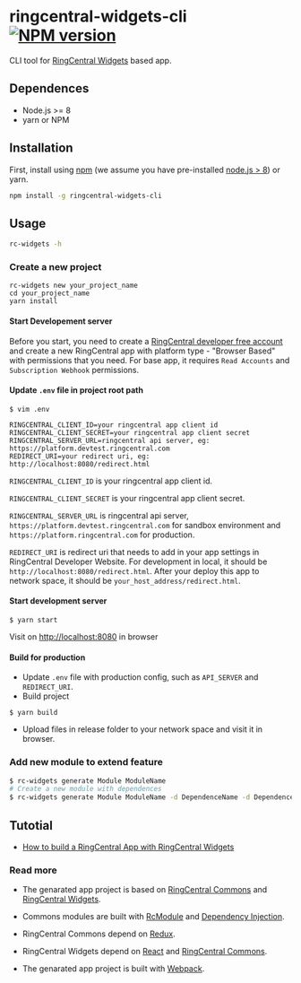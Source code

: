 # ringcentral-widgets-cli [![NPM version][npm-image]][npm-url]

CLI tool for [RingCentral Widgets](https://github.com/ringcentral/ringcentral-js-widgets) based app.

## Dependences

* Node.js >= 8
* yarn or NPM

## Installation

First, install using [npm](https://www.npmjs.com/) (we assume you have pre-installed [node.js > 8](https://nodejs.org/)) or yarn.

```bash
npm install -g ringcentral-widgets-cli
```

## Usage

```bash
rc-widgets -h
```

### Create a new project

```
rc-widgets new your_project_name
cd your_project_name
yarn install
```

#### Start Developement server

Before you start, you need to create a [RingCentral developer free account](https://developer.ringcentral.com) and create a new RingCentral app with platform type - "Browser Based" with permissions that you need. For base app, it requires `Read Accounts` and `Subscription Webhook` permissions.

#### Update `.env` file in project root path

```
$ vim .env
```

```
RINGCENTRAL_CLIENT_ID=your ringcentral app client id
RINGCENTRAL_CLIENT_SECRET=your ringcentral app client secret
RINGCENTRAL_SERVER_URL=ringcentral api server, eg: https://platform.devtest.ringcentral.com
REDIRECT_URI=your redirect uri, eg: http://localhost:8080/redirect.html
```

`RINGCENTRAL_CLIENT_ID` is your ringcentral app client id.

`RINGCENTRAL_CLIENT_SECRET` is your ringcentral app client secret.

`RINGCENTRAL_SERVER_URL` is ringcentral api server, `https://platform.devtest.ringcentral.com` for sandbox environment and `https://platform.ringcentral.com` for production.

`REDIRECT_URI` is redirect uri that needs to add in your app settings in RingCentral Developer Website. For development in local, it should be `http://localhost:8080/redirect.html`. After your deploy this app to network space, it should be `your_host_address/redirect.html`.

#### Start development server

```
$ yarn start
```

Visit on [http://localhost:8080](http://localhost:8080) in browser

#### Build for production

* Update `.env` file with production config, such as `API_SERVER` and `REDIRECT_URI`.
* Build project

```
$ yarn build
```

* Upload files in release folder to your network space and visit it in browser.

### Add new module to extend feature

```bash
$ rc-widgets generate Module ModuleName
# Create a new module with dependences
$ rc-widgets generate Module ModuleName -d DependenceName -d DependenceName
```

## Tutotial

* [How to build a RingCentral App with RingCentral Widgets](https://embbnux.github.io/ringcentral-widgets-demo/)

### Read more

* The genarated app project is based on [RingCentral Commons](https://github.com/ringcentral/ringcentral-js-integration-commons) and [RingCentral Widgets](https://github.com/ringcentral/ringcentral-js-widgets).

* Commons modules are built with [RcModule](https://github.com/ringcentral/ringcentral-js-integration-commons/blob/master/docs/creating-modules.md) and [Dependency Injection](https://github.com/ringcentral/ringcentral-js-integration-commons/blob/master/docs/dependency-injection.md).

* RingCentral Commons depend on [Redux](https://redux.js.org/).

* RingCentral Widgets depend on [React](https://github.com/facebook/react) and [RingCentral Commons](https://github.com/ringcentral/ringcentral-js-integration-commons).

* The genarated app project is built with [Webpack](https://webpack.js.org/).

[npm-image]: https://badge.fury.io/js/ringcentral-widgets-cli.svg
[npm-url]: https://npmjs.org/package/ringcentral-widgets-cli
